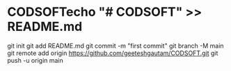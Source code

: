# CODSOFTecho "# CODSOFT" >> README.md
git init
git add README.md
git commit -m "first commit"
git branch -M main
git remote add origin https://github.com/geeteshgautam/CODSOFT.git
git push -u origin main

